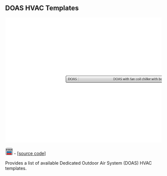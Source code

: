 ## DOAS HVAC Templates

![](../../images/components/DOAS_HVAC_Templates.png)

![](../../images/icons/DOAS_HVAC_Templates.png) - [[source code]](https://github.com/ladybug-tools/honeybee-grasshopper-energy/blob/master/honeybee_grasshopper_energy/src//HB%20DOAS%20HVAC%20Templates.py)


Provides a list of available Dedicated Outdoor Air System (DOAS) HVAC templates. 